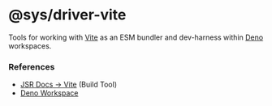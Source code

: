 # @sys/driver-vite

Tools for working with [Vite](https://vitejs.dev/) as an ESM bundler and
dev-harness within [Deno](https://docs.deno.com/) workspaces.

### References

- [JSR Docs → Vite](https://jsr.io/docs/with/vite) (Build Tool)
- [Deno Workspace](https://docs.deno.com/runtime/fundamentals/workspaces/)
